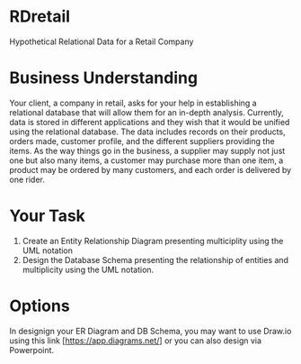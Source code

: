 # RDretail
Hypothetical Relational Data for a Retail Company

# Business Understanding
Your client, a company in retail, asks for your help in establishing a relational database that will allow them for an in-depth analysis.
Currently, data is stored in different applications and they wish that it would be unified using the relational database. The data includes
records on their products, orders made, customer profile, and the different suppliers providing the items. As the way things go in the business, 
a supplier may supply not just one but also many items, a customer may purchase more than one item, a product may be ordered by many customers, and
each order is delivered by one rider. 

# Your Task
1. Create an Entity Relationship Diagram presenting multiciplity using the UML notation
2. Design the Database Schema presenting the relationship of entities and multiplicity using the UML notation.

# Options
In designign your ER Diagram and DB Schema, you may want to use Draw.io using this link [https://app.diagrams.net/] or
you can also design via Powerpoint.
